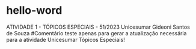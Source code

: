# hello-word
ATIVIDADE 1 - TÓPICOS ESPECIAIS - 51/2023  Unicesumar Gideoni Santos de Souza
#Comentário teste apenas para gerar a atualização necessária para a atividade Unicesumar Tópicos Especiais!
